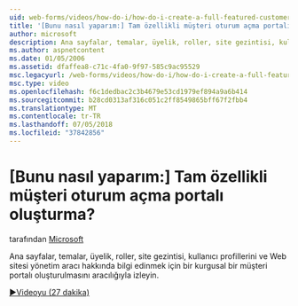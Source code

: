 ```yaml
---
uid: web-forms/videos/how-do-i/how-do-i-create-a-full-featured-customer-login-portal
title: '[Bunu nasıl yaparım:] Tam özellikli müşteri oturum açma portalı oluşturma? | Microsoft Docs'
author: microsoft
description: Ana sayfalar, temalar, üyelik, roller, site gezintisi, kullanıcı profilleri hakkında bilgi edinmek için bir kurgusal bir müşteri portalı oluşturulmasını üzerinden takip etmek ve...
ms.author: aspnetcontent
ms.date: 01/05/2006
ms.assetid: dfaffea8-c71c-4fa0-9f97-585c9ac95529
msc.legacyurl: /web-forms/videos/how-do-i/how-do-i-create-a-full-featured-customer-login-portal
msc.type: video
ms.openlocfilehash: f6c1dedbac2c3b4679e53cd1979ef894a9a6b414
ms.sourcegitcommit: b28cd0313af316c051c2ff8549865bff67f2fbb4
ms.translationtype: MT
ms.contentlocale: tr-TR
ms.lasthandoff: 07/05/2018
ms.locfileid: "37842856"
---
```

<a name="how-do-i-create-a-full-featured-customer-login-portal"></a>[Bunu nasıl yaparım:] Tam özellikli müşteri oturum açma portalı oluşturma?
====================
tarafından [Microsoft](https://github.com/microsoft)

Ana sayfalar, temalar, üyelik, roller, site gezintisi, kullanıcı profillerini ve Web sitesi yönetim aracı hakkında bilgi edinmek için bir kurgusal bir müşteri portalı oluşturulmasını aracılığıyla izleyin.

[&#9654;Videoyu (27 dakika)](https://channel9.msdn.com/Blogs/ASP-NET-Site-Videos/how-do-i-create-a-full-featured-customer-login-portal)
